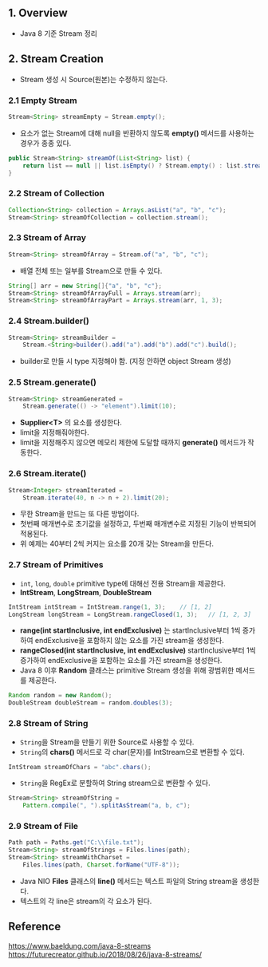 ## 1. Overview
- Java 8 기준 Stream 정리

## 2. Stream Creation
- Stream 생성 시 Source(원본)는 수정하지 않는다.

### 2.1 Empty Stream
```java
Stream<String> streamEmpty = Stream.empty();
```
- 요소가 없는 Stream에 대해 null을 반환하지 않도록 **empty()** 메서드를 사용하는 경우가 종종 있다.
```java
public Stream<String> streamOf(List<String> list) {
    return list == null || list.isEmpty() ? Stream.empty() : list.stream();
}
```

### 2.2 Stream of Collection
```java
Collection<String> collection = Arrays.asList("a", "b", "c");
Stream<String> streamOfCollection = collection.stream();
```

### 2.3 Stream of Array
```java
Stream<String> streamOfArray = Stream.of("a", "b", "c");
```
- 배열 전체 또는 일부를 Stream으로 만들 수 있다.
```java
String[] arr = new String[]{"a", "b", "c"};
Stream<String> streamOfArrayFull = Arrays.stream(arr);
Stream<String> streamOfArrayPart = Arrays.stream(arr, 1, 3);
```

### 2.4 Stream.builder()
```java
Stream<String> streamBuilder = 
	Stream.<String>builder().add("a").add("b").add("c").build();
```
- builder로 만들 시 type 지정해야 함. (지정 안하면 object Stream 생성)

### 2.5 Stream.generate()
```java
Stream<String> streamGenerated =
	Stream.generate(() -> "element").limit(10);
```
- **Supplier\<T\>** 의 요소를 생성한다.
- limit을 지정해줘야한다.
- limit을 지정해주지 않으면 메모리 제한에 도달할 때까지 **generate()** 메서드가 작동한다.

### 2.6 Stream.iterate()
```java
Stream<Integer> streamIterated = 
	Stream.iterate(40, n -> n + 2).limit(20);
```
- 무한 Stream을 만드는 또 다른 방법이다.
- 첫번째 매개변수로 초기값을 설정하고, 두번째 매개변수로 지정된 기능이 반복되어 적용된다.
- 위 예제는 40부터 2씩 커지는 요소를 20개 갖는 Stream을 만든다.

### 2.7 Stream of Primitives
- ```int```, ```long```, ```double``` primitive type에 대해선 전용 Stream을 제공한다.
- **IntStream**, **LongStream**, **DoubleStream**
```java
IntStream intStream = IntStream.range(1, 3);	// [1, 2]
LongStream longStream = LongStream.rangeClosed(1, 3);	// [1, 2, 3]
```
- **range(int startInclusive, int endExclusive)** 는 startInclusive부터 1씩 증가하여 endExclusive을 포함하지 않는 요소를 가진 stream을 생성한다.
- **rangeClosed(int startInclusive, int endExclusive)** startInclusive부터 1씩 증가하여 endExclusive을 포함하는 요소를 가진 stream을 생성한다.
- Java 8 이후 **Random** 클래스는 primitive Stream 생성을 위해 광범위한 메서드를 제공한다.
```java
Random random = new Random();
DoubleStream doubleStream = random.doubles(3);
```

### 2.8 Stream of String
- ```String```을 Stream을 만들기 위한 Source로 사용할 수 있다.
- ```String```의 **chars()** 메서드로 각 char(문자)를 IntStream으로 변환할 수 있다.
```java
IntStream streamOfChars = "abc".chars();
```
- ```String```을 RegEx로 분할하여 String stream으로 변환할 수 있다.
```java
Stream<String> streamOfString =
	Pattern.compile(", ").splitAsStream("a, b, c");
```

### 2.9 Stream of File
```java
Path path = Paths.get("C:\\file.txt");
Stream<String> streamOfStrings = Files.lines(path);
Stream<String> streamWithCharset = 
	Files.lines(path, Charset.forName("UTF-8"));
```
- Java NIO **Files** 클래스의 **line()** 메서드는 텍스트 파일의 String stream을 생성한다.
- 텍스트의 각 line은 stream의 각 요소가 된다.

## Reference
https://www.baeldung.com/java-8-streams</br>
https://futurecreator.github.io/2018/08/26/java-8-streams/
